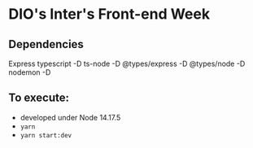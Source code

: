 # DIO's Inter's Front-end Week

## Dependencies

Express
typescript -D
ts-node -D
@types/express -D
@types/node -D
nodemon -D

## To execute:

- developed under Node 14.17.5
- `yarn`
- `yarn start:dev`
